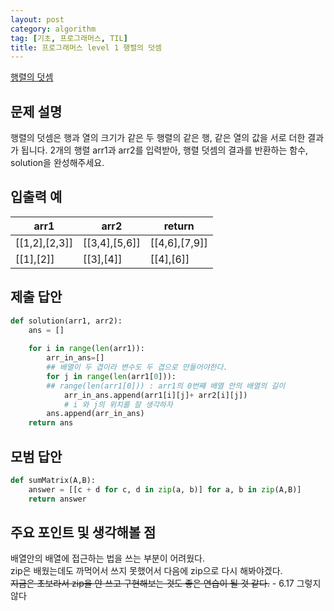 ```yaml
---
layout: post
category: algorithm
tag: [기초, 프로그래머스, TIL]
title: 프로그래머스 level 1 행렬의 덧셈
---
```


[행렬의 덧셈](https://programmers.co.kr/learn/courses/30/lessons/12950) 

## 문제 설명

행렬의 덧셈은 행과 열의 크기가 같은 두 행렬의 같은 행, 같은 열의 값을 서로 더한 결과가 됩니다. 2개의 행렬 arr1과 arr2를 입력받아, 행렬 덧셈의 결과를 반환하는 함수, solution을 완성해주세요.

## 입출력 예

<table>
  <thead>
    <tr>
      <th>arr1</th>
      <th>arr2</th>
      <th>return</th>
    </tr>
  </thead>
  <tbody>
    <tr>
      <td>[[1,2],[2,3]]</td>
      <td>[[3,4],[5,6]]</td>
      <td>[[4,6],[7,9]]</td>
    </tr>
    <tr>
      <td>[[1],[2]]</td>
      <td>[[3],[4]]</td>
      <td>[[4],[6]]</td>
    </tr>
  </tbody>
</table>

## 제출 답안

```python
def solution(arr1, arr2):
    ans = []
    
    for i in range(len(arr1)):
        arr_in_ans=[]
        ## 배열이 두 겹이라 변수도 두 겹으로 만들어야한다.
        for j in range(len(arr1[0])):
        ## range(len(arr1[0])) : arr1의 0번째 배열 안의 배열의 길이
            arr_in_ans.append(arr1[i][j]+ arr2[i][j])
            # i 와 j의 위치를 잘 생각하자
        ans.append(arr_in_ans)
    return ans
```

## 모범 답안

```python
def sumMatrix(A,B):
    answer = [[c + d for c, d in zip(a, b)] for a, b in zip(A,B)]
    return answer
```

## 주요 포인트 및 생각해볼 점  

  배열안의 배열에 접근하는 법을 쓰는 부분이 어려웠다.  
  zip은 배웠는데도 까먹어서 쓰지 못했어서 다음에 zip으로 다시 해봐야겠다.  
  <del>지금은 초보라서 zip을 안 쓰고 구현해보는 것도 좋은 연습이 될 것 같다.</del> - 6.17 그렇지 않다